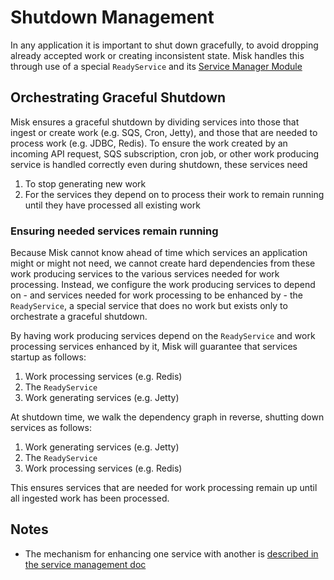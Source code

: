 # Shutdown Management
In any application it is important to shut down gracefully, to avoid dropping already accepted work or 
creating inconsistent state. Misk handles this through use of a special `ReadyService`
and its [Service Manager Module](service-management.md)

## Orchestrating Graceful Shutdown
Misk ensures a graceful shutdown by dividing services into those that ingest or create work (e.g. SQS, Cron, Jetty), 
and those that are needed to process work (e.g. JDBC, Redis). To ensure the work created by an incoming API request, 
SQS subscription, cron job, or other work producing service is handled correctly even during shutdown, these services need

1. To stop generating new work
2. For the services they depend on to process their work to remain running until they have processed all existing work

### Ensuring needed services remain running
Because Misk cannot know ahead of time which services an application might or might not need, we cannot create 
hard dependencies from these work producing services to the various services needed for work processing. Instead,
we configure the work producing services to depend on - and services needed for work processing to be enhanced by -
the `ReadyService`, a special service that does no work but exists only to orchestrate a graceful shutdown.

By having work producing services depend on the `ReadyService` and work processing services enhanced by it, Misk will 
guarantee that services startup as follows:

1. Work processing services (e.g. Redis)
2. The `ReadyService`
3. Work generating services (e.g. Jetty)

At shutdown time, we walk the dependency graph in reverse, shutting down services as follows:

1. Work generating services (e.g. Jetty)
2. The `ReadyService`
3. Work processing services (e.g. Redis)

This ensures services that are needed for work processing remain up until all ingested work has been processed.

## Notes
* The mechanism for enhancing one service with another 
is [described in the service management doc](service-management.md#enhancements) 
